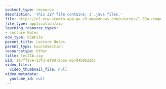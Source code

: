 ```yaml
---
content_type: resource
description: 'This ZIP file contains: 3 .java files.'
file: https://ol-ocw-studio-app-qa.s3.amazonaws.com/courses/1-204-computer-algorithms-in-systems-engineering-spring-2010/1a7ff17e13f3ef90ab5c867d4b9b23b7_lec21b.zip
file_type: application/zip
learning_resource_types:
- Lecture Notes
ocw_type: OCWFile
parent_title: Lecture Notes
parent_type: CourseSection
resourcetype: Other
title: lec21b.zip
uid: 1a7ff17e-13f3-ef90-ab5c-867d4b9b23b7
video_files:
  video_thumbnail_file: null
video_metadata:
  youtube_id: null
---
```


